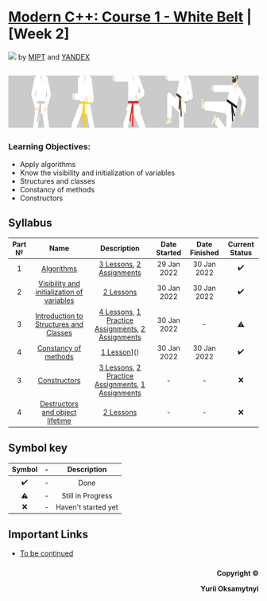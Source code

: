# [Modern C++: Course 1 - White Belt](https://www.coursera.org/learn/c-plus-plus-white)  | [Week 2]
<img src="https://info.nyif.com/wp-content/uploads/2019/05/coursera_logo.jpg" height="15" /> by [MIPT](https://www.mipt.ru) and [YANDEX](https://www.yandex.ru) 
## <img src="https://github.com/allwak/coursera-modern-cpp-course1-white-belt-byOks/blob/master/Pic/16-Yandex-291-1500_430-1500_430.jpg" height="105" />

### Learning Objectives:
- Apply algorithms
- Know the visibility and initialization of variables
- Structures and classes
- Constancy of methods
- Constructors


## Syllabus
Part №     | Name          | Description   | Date Started  | Date Finished | Current Status  
:-----------: | :------------------------------------: | :---------------------------------------------------: | :-----------: | :-----------: | :-----------: 
1 |[Algorithms]()| [3 Lessons](), [2 Assignments]()|29 Jan 2022|30 Jan 2022|✔️
2 |[Visibility and initialization of variables]()| [2 Lessons]()|30 Jan 2022|30 Jan 2022|✔️
3 |[Introduction to Structures and Classes]()| [4 Lessons](), [1 Practice Assignments](), [2 Assignments]()|30 Jan 2022|-|⚠️
4 |[Constancy of methods]()| [1 Lesson]()]()|30 Jan 2022|30 Jan 2022|✔️
3 |[Constructors]()| [3 Lessons](), [2 Practice Assignments](), [1 Assignments]()|-|-|❌
4 |[Destructors and object lifetime]()| [2 Lessons]()|-|-|❌


## Symbol key
Symbol|  -   | Description
:----:|:----:|:----: 
✔️   |  -   | Done  
⚠️    |  -   | Still in Progress
❌   |  -   | Haven't started yet

## Important Links

* [To be continued](https://i.gifer.com/9gTX.gif)
###
<p align="right"><b>Copyright ©️</b></p>
<p align="right"><b>Yurii Oksamytnyi</b></p>
